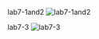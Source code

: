 lab7-1and2
![lab7-1and2](https://github.com/makoto0825/Web_lab/assets/120376737/d2b99795-1531-4b3d-94bd-ba6f5930b19d)


lab7-3
![lab7-3](https://github.com/makoto0825/Web_lab/assets/120376737/ffa1f44d-c765-4b0d-8a97-92fda44dfefc)
